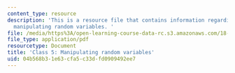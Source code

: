```yaml
---
content_type: resource
description: 'This is a resource file that contains information regarding class 5:
  manipulating random variables. '
file: /media/https%3A/open-learning-course-data-rc.s3.amazonaws.com/18-05-introduction-to-probability-and-statistics-spring-2014/04b568b31e63cfa5c33dfd0909492ee7_MIT18_05S14_class5prep_d.pdf
file_type: application/pdf
resourcetype: Document
title: 'Class 5: Manipulating random variables'
uid: 04b568b3-1e63-cfa5-c33d-fd0909492ee7
---
```

